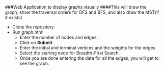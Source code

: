 ###Web Application to display graphs visually
####This will draw the graph, show the traversal orders for DFS and BFS, and also draw the MST(if it exists)

+ Clone the repository.
+ Run graph.html
  + Enter the number of nodes and edges.
  + Click on **Submit**.
  + Enter the initial and terminal vertices and the weights for the edges.
  + Select the starting node for Breadth-First Search.
  + Once you are done entering the data for all the edges, you will get to see the graph.
